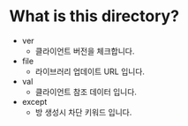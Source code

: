 # What is this directory?

- ver
  - 클라이언트 버전을 체크합니다.
- file
  - 라이브러리 업데이트 URL 입니다.
- val
  - 클라이언트 참조 데이터 입니다.
- except
  - 방 생성시 차단 키워드 입니다.